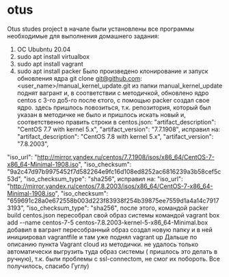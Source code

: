 # otus
Otus studes project
в начале были установлены все программы необходимые для выполнения домашнего задания:
1) ОС Ububntu 20.04
2) sudo apt install virtualbox
3) sudo apt install vagrant
4) sudo apt install packer
Было произведено клонирование и запуск обновления ядра
git clone git@github.com:<user_name>/manual_kernel_update.git
из папки manual_kernel_update поднят вагрант и, в соответствии с методичкой, обновлено ядро centos c 3-го до5-го
после єтого, с помощью packer создал свое ядро. здесь пришлось повозиться, т.к. репозитория, который был указан в методичке не было и пришлось искать новый и, 
соответственно править строки в centos.json:
"artifact_description": "CentOS 7.7 with kernel 5.x",
    "artifact_version": "7.7.1908",
    исправил на:
    "artifact_description": "CentOS 7.8 with kernel 5.x",
    "artifact_version": "7.8.2003",
 
 "iso_url": "http://mirror.yandex.ru/centos/7.7.1908/isos/x86_64/CentOS-7-x86_64-Minimal-1908.iso",
    "iso_checksum": "9a2c47d97b9975452f7d582264e9fc16d108ed8252ac6816239a3b58cef5c53d",
    "iso_checksum_type": "sha256",
    исправил на:
     "iso_url": "http://mirror.yandex.ru/centos/7.8.2003/isos/x86_64/CentOS-7-x86_64-Minimal-1908.iso",
    "iso_checksum": "659691c28a0e672558b003d223f83938f254b39875ee7559d1a4a14c79173193",
    "iso_checksum_type": "sha256",
после этого, командой packer build centos.json пересобрал свой образ системы
командой vagrant box add --name centos-7-5 centos-7.8.2003-kernel-5-x86_64-Minimal.box добавил в вагрант пересобранный образ
создал новую папку и в ней инициировал vagrantfile и там уже поднял vagrant up
Дальше по описанию пункта Vagrant cloud из методички. не удалось только автоматически выгрузить туда образ системы ( пришлось это делать в ручную), т.к. были проблемы с ssl-connectom, 
не смог их побороть.
Все получилось, спасибо Гуглу)
